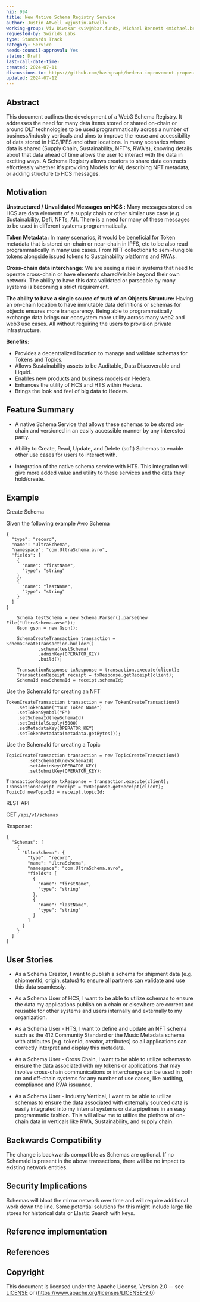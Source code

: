 ```yaml
---
hip: 994
title: New Native Schema Registry Service
author: Justin Atwell <@justin-atwell>
working-group: Viv Diwakar <viv@hbar.fund>, Michael Bennett <michael.bennett@swirldslabs.com>, Ty (Patches) <ty@swirldslabs.com>, Justin Atwell <@justin-atwell>, Cyndy Montgomery <montgomery@tolam.io>, May Chan <may@hashpack.app>
requested-by: Swirlds Labs
type: Standards Track
category: Service
needs-council-approval: Yes
status: Draft
last-call-date-time: 
created: 2024-07-11
discussions-to: https://github.com/hashgraph/hedera-improvement-proposal/pull/1009
updated: 2024-07-12
---
```


## Abstract

This document outlines the development of a Web3 Schema Registry. It addresses the need for many data items stored or shared on-chain or around DLT technologies to be used programmatically across a number of business/industry verticals and aims to improve the reuse and accessibility of data stored in HCS/IPFS and other locations. In many scenarios where data is shared (Supply Chain, Sustainability, NFT's, RWA's), knowing details about that data ahead of time allows the user to interact with the data in exciting ways. A Schema Registry allows creators to share data contracts effortlessly whether it's providing Models for AI, describing NFT metadata, or adding structure to HCS messages.

## Motivation

**Unstructured / Unvalidated Messages on HCS :** Many messages stored on HCS are data elements of a supply chain or other similar use case (e.g. Sustainability, Defi, NFTs, AI). There is a need for many of these messages to be used in different systems programmatically.

**Token Metadata:** In many scenarios, it would be beneficial for Token metadata that is stored on-chain or near-chain in IPFS, etc to be also read programmatically in many use cases. From NFT collections to semi-fungible tokens alongside issued tokens to Sustainability platforms and RWAs.

**Cross-chain data interchange:** We are seeing a rise in systems that need to operate cross-chain or have elements shared/visible beyond their own network. The ability to have this data validated or parseable by many systems is becoming a strict requirement.

**The ability to have a single source of truth of an Objects Structure:** Having an on-chain location to have immutable data definitions or schemas for objects ensures more transparency. Being able to programmatically exchange data brings our ecosystem more utility across many web2 and web3 use cases. All without requiring the users to provision private infrastructure.

**Benefits:**

* Provides a decentralized location to manage and validate schemas for Tokens and Topics.
* Allows Sustainability assets to be Auditable, Data Discoverable and Liquid.
* Enables new products and business models on Hedera.
* Enhances the utility of HCS and HTS within Hedera.
* Brings the look and feel of big data to Hedera.

## Feature Summary

* A native Schema Service that allows these schemas to be stored on-chain and versioned in an easily accessible manner by any interested party.

* Ability to Create, Read, Update, and Delete (soft) Schemas to enable other use cases for users to interact with.

* Integration of the native schema service with HTS. This integration will give more added value and utility to these services and the data they hold/create.

## Example
Create Schema

Given the following example Avro Schema
```
{
  "type": "record",
  "name": "UltraSchema",
  "namespace": "com.UltraSchema.avro",
  "fields": [
    {
      "name": "firstName",
      "type": "string"
    },
    {
      "name": "lastName",
      "type": "string"
    }
  ]
}
```

```
    Schema testSchema = new Schema.Parser().parse(new File("UltraSchema.avsc"));
    Gson gson = new Gson();

    SchemaCreateTransaction transaction = SchemaCreateTransaction.builder()
            .schema(testSchema)
            .adminKey(OPERATOR_KEY)
            .build();

    TransactionResponse txResponse = transaction.execute(client);
    TransactionReceipt receipt = txResponse.getReceipt(client);
    SchemaId newSchemaId = receipt.schemaId;
```

Use the SchemaId for creating an NFT

```       
TokenCreateTransaction transaction = new TokenCreateTransaction()
    .setTokenName("Your Token Name")
    .setTokenSymbol("F")
    .setSchemaId(newSchemaId)
    .setInitialSupply(5000)
    .setMetadataKey(OPERATOR_KEY)
    .setTokenMetadata(metadata.getBytes());
```

Use the SchemaId for creating a Topic

```       
TopicCreateTransaction transaction = new TopicCreateTransaction()
        .setSchemaId(newSchemaId)
        .setAdminKey(OPERATOR_KEY)
        .setSubmitKey(OPERATOR_KEY);

TransactionResponse txResponse = transaction.execute(client);
TransactionReceipt receipt = txResponse.getReceipt(client);
TopicId newTopicId = receipt.topicId;
```

REST API

GET `/api/v1/schemas`

Response:

```
{
  "Schemas": [
    {
      "UltraSchema": {
        "type": "record",
        "name": "UltraSchema",
        "namespace": "com.UltraSchema.avro",
        "fields": [
          {
            "name": "firstName",
            "type": "string"
          },
          {
            "name": "lastName",
            "type": "string"
          }
        ]
      }
    }
  ]
}
```

## User Stories

* As a Schema Creator, I want to publish a schema for shipment data (e.g. shipmentId, origin, status) to ensure all partners can validate and use this data seamlessly.

* As a Schema User of HCS, I want to be able to utilize schemas to ensure the data my applications publish on a chain or elsewhere are correct and reusable for other systems and users internally and externally to my organization.

* As a Schema User - HTS, I want to define and update an NFT schema such as the 412 Community Standard or the Music Metadata schema with attributes (e.g. tokenId, creator, attributes) so all applications can correctly interpret and display this metadata.

* As a Schema User - Cross Chain, I want to be able to utilize schemas to ensure the data associated with my tokens or applications that may involve cross-chain communications or interchange can be used in both on and off-chain systems for any number of use cases, like auditing, compliance and RWA issuance.

* As a Schema User - Industry Vertical, I want to be able to utilize schemas to ensure the data associated with externally sourced data is easily integrated into my internal systems or data pipelines in an easy programmatic fashion. This will allow me to utilize the plethora of on-chain data in verticals like RWA, Sustainability, and supply chain.

## Backwards Compatibility

The change is backwards compatible as Schemas are optional. If no SchemaId is present in the above transactions, there will be no impact to existing network entities.

## Security Implications

Schemas will bloat the mirror network over time and will require additional work down the line. Some potential solutions for this might include large file stores for historical data or Elastic Search with keys.

## Reference implementation



## References

## Copyright
This document is licensed under the Apache License, Version 2.0 -- see [LICENSE](../LICENSE) or (https://www.apache.org/licenses/LICENSE-2.0)
